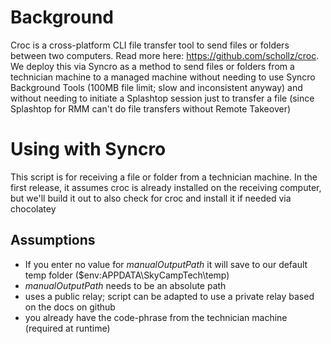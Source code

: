 # Background
Croc is a cross-platform CLI file transfer tool to send files or folders between two computers. Read more here: https://github.com/schollz/croc. We deploy this via Syncro as a method to send files or folders from a technician machine to a managed machine without needing to use Syncro Background Tools (100MB file limit; slow and inconsistent anyway) and without needing to initiate a Splashtop session just to transfer a file (since Splashtop for RMM can't do file transfers without Remote Takeover)

# Using with Syncro
This script is for receiving a file or folder from a technician machine. In the first release, it assumes croc is already installed on the receiving computer, but we'll build it out to also check for croc and install it if needed via chocolatey

## Assumptions
* If you enter no value for *manualOutputPath* it will save to our default temp folder ($env:APPDATA\SkyCampTech\temp)
* *manualOutputPath* needs to be an absolute path
* uses a public relay; script can be adapted to use a private relay based on the docs on github
* you already have the code-phrase from the technician machine (required at runtime)
